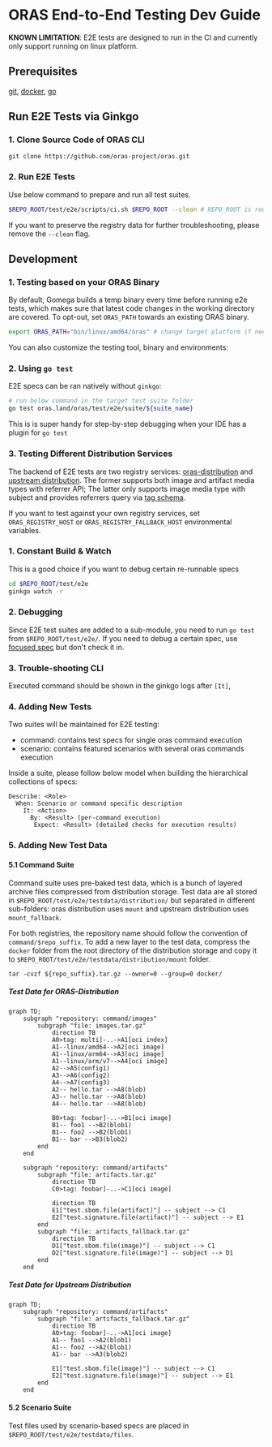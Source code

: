 # ORAS End-to-End Testing Dev Guide
**KNOWN LIMITATION**: E2E tests are designed to run in the CI and currently only support running on linux platform.
## Prerequisites
[git](https://git-scm.com/downloads), [docker](https://docs.docker.com/desktop/install/linux-install/), [go](https://golang.google.cn/dl/)

## Run E2E Tests via Ginkgo
### 1. Clone Source Code of ORAS CLI
```shell
git clone https://github.com/oras-project/oras.git
```
### 2. Run E2E Tests
Use below command to prepare and run all test suites.
```bash
$REPO_ROOT/test/e2e/scripts/ci.sh $REPO_ROOT --clean # REPO_ROOT is root folder of oras CLI code
``` 
If you want to preserve the registry data for further troubleshooting, please remove the `--clean` flag.

## Development
### 1. Testing based on your ORAS Binary
By default, Gomega builds a temp binary every time before running e2e tests, which makes sure that latest code changes in the working directory are covered. To opt-out, set `ORAS_PATH` towards an existing ORAS binary.
```bash
export ORAS_PATH="bin/linux/amd64/oras" # change target platform if needed
```
You can also customize the testing tool, binary and environments:
### 2. Using `go test`

E2E specs can be ran natively without `ginkgo`:
```bash
# run below command in the target test suite folder
go test oras.land/oras/test/e2e/suite/${suite_name}
```
This is is super handy for step-by-step debugging when your IDE has a plugin for `go test` 


### 3. Testing Different Distribution Services
The backend of E2E tests are two registry services: [oras-distribution](https://github.com/oras-project/distribution) and [upstream distribution](https://github.com/distribution/distribution). The former supports both image and artifact media types with referrer API; The latter only supports image media type with subject and provides referrers query via [tag schema](https://github.com/opencontainers/distribution-spec/blob/v1.1.0-rc1/spec.md#referrers-tag-schema). 

If you want to test against your own registry services, set `ORAS_REGISTRY_HOST` or `ORAS_REGISTRY_FALLBACK_HOST` environmental variables.

### 1. Constant Build & Watch
This is a good choice if you want to debug certain re-runnable specs
```bash
cd $REPO_ROOT/test/e2e
ginkgo watch -r
```

### 2. Debugging
Since E2E test suites are added to a sub-module, you need to run `go test` from `$REPO_ROOT/test/e2e/`. If you need to debug a certain spec, use [focused spec](https://onsi.github.io/ginkgo/#focused-specs) but don't check it in.

### 3. Trouble-shooting CLI
Executed command should be shown in the ginkgo logs after `[It]`,

### 4. Adding New Tests
Two suites will be maintained for E2E testing:
- command: contains test specs for single oras command execution
- scenario: contains featured scenarios with several oras commands execution

Inside a suite, please follow below model when building the hierarchical collections of specs:
```
Describe: <Role>
  When: Scenario or command specific description
    It: <Action>
      By: <Result> (per-command execution)
       Expect: <Result> (detailed checks for execution results)
```

### 5. Adding New Test Data

#### 5.1 Command Suite
Command suite uses pre-baked test data, which is a bunch of layered archive files compressed from distribution storage. Test data are all stored in `$REPO_ROOT/test/e2e/testdata/distribution/` but separated in different sub-folders: oras distribution uses `mount` and upstream distribution uses `mount_fallback`.

For both registries, the repository name should follow the convention of `command/$repo_suffix`. To add a new layer to the test data, compress the `docker` folder from the root directory of the distribution storage and copy it to `$REPO_ROOT/test/e2e/testdata/distribution/mount` folder.
```shell
tar -cvzf ${repo_suffix}.tar.gz --owner=0 --group=0 docker/
```


##### Test Data for ORAS-Distribution
```mermaid
graph TD;
    subgraph "repository: command/images"
        subgraph "file: images.tar.gz"
            direction TB
            A0>tag: multi]-..->A1[oci index]
            A1--linux/amd64-->A2[oci image]
            A1--linux/arm64-->A3[oci image]
            A1--linux/arm/v7-->A4[oci image]
            A2-->A5(config1)
            A3-->A6(config2)
            A4-->A7(config3)
            A2-- hello.tar -->A8(blob)
            A3-- hello.tar -->A8(blob)
            A4-- hello.tar -->A8(blob)

            B0>tag: foobar]-..->B1[oci image]
            B1-- foo1 -->B2(blob1)
            B1-- foo2 -->B2(blob1)
            B1-- bar -->B3(blob2)
        end
    end
    
    subgraph "repository: command/artifacts"
        subgraph "file: artifacts.tar.gz"
            direction TB
            C0>tag: foobar]-..->C1[oci image]
            
            direction TB
            E1["test.sbom.file(artifact)"] -- subject --> C1
            E2["test.signature.file(artifact)"] -- subject --> E1
        end
        subgraph "file: artifacts_fallback.tar.gz"
            direction TB
            D1["test.sbom.file(image)"] -- subject --> C1
            D2["test.signature.file(image)"] -- subject --> D1
        end
    end
```

##### Test Data for Upstream Distribution
```mermaid
graph TD;
    subgraph "repository: command/artifacts"
        subgraph "file: artifacts_fallback.tar.gz"
            direction TB
            A0>tag: foobar]-..->A1[oci image]
            A1-- foo1 -->A2(blob1)
            A1-- foo2 -->A2(blob1)
            A1-- bar -->A3(blob2)

            E1["test.sbom.file(image)"] -- subject --> C1
            E2["test.signature.file(image)"] -- subject --> E1
        end
    end
```
#### 5.2 Scenario Suite
Test files used by scenario-based specs are placed in `$REPO_ROOT/test/e2e/testdata/files`.